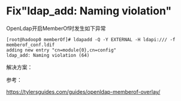 # Fix"ldap_add: Naming violation"

OpenLdap开启MemberOf时发生如下异常

```
[root@hadoop0 memberOf]# ldapadd -Q -Y EXTERNAL -H ldapi:/// -f  memberof_conf.ldif
adding new entry "cn=module{0},cn=config"
ldap_add: Naming violation (64)
```

解决方案：



参考：

https://tylersguides.com/guides/openldap-memberof-overlay/